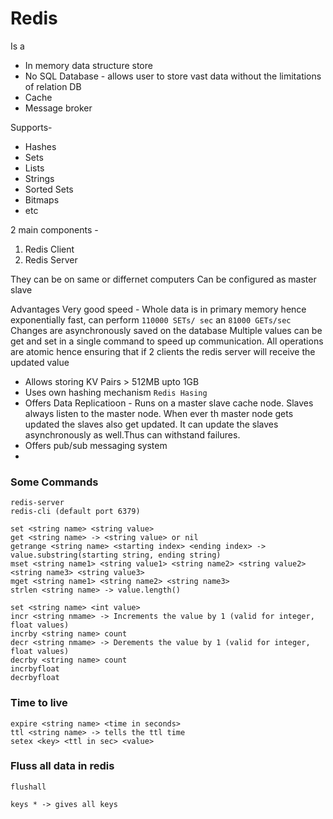 # Redis

Is a
- In memory data structure store
- No SQL Database - allows user to store vast data without the limitations of relation DB
- Cache
- Message broker


Supports-
- Hashes
- Sets
- Lists
- Strings
- Sorted Sets
- Bitmaps
- etc

2 main components -
1. Redis Client
2. Redis Server

They can be on same or differnet computers
Can be configured as master slave

Advantages
Very good speed - Whole data is in primary memory hence exponentially fast, can perform `110000 SETs/ sec` an `81000 GETs/sec`
Changes are asynchronously saved on the database
Multiple values can be get and set in a single command to speed up communication.
All operations are atomic hence ensuring that if 2 clients the redis server will receive the updated value
- Allows storing KV Pairs > 512MB upto 1GB
- Uses own hashing mechanism `Redis Hasing`
- Offers Data Replicatioon - Runs on a master slave cache node. Slaves always listen to the master node. When ever th master node gets updated the slaves also get updated. It can update the slaves asynchronously as well.Thus can withstand failures.
- Offers pub/sub messaging system
-   

### Some Commands
```
redis-server
redis-cli (default port 6379)
```

```
set <string name> <string value>
get <string name> -> <string value> or nil
getrange <string name> <starting index> <ending index> -> value.substring(starting string, ending string)
mset <string name1> <string value1> <string name2> <string value2> <string name3> <string value3>
mget <string name1> <string name2> <string name3>
strlen <string name> -> value.length()

set <string name> <int value>
incr <string nmame> -> Increments the value by 1 (valid for integer, float values)
incrby <string name> count
decr <string nmame> -> Derements the value by 1 (valid for integer, float values)
decrby <string name> count
incrbyfloat
decrbyfloat
```

### Time to live
```
expire <string name> <time in seconds>
ttl <string name> -> tells the ttl time
setex <key> <ttl in sec> <value>
```

### Fluss all data in redis
```
flushall
```

```
keys * -> gives all keys
```
